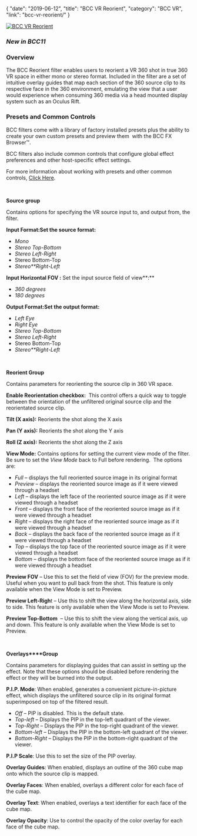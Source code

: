 {
"date": "2019-06-12",
"title": "BCC VR Reorient",
"category": "BCC VR",
"link": "bcc-vr-reorient/"
}

 [![BCC VR Reorient](https://borisfx-com-res.cloudinary.com/image/upload//documentation/continuum/uploads/2017/10/BCC-VR-Reorient.jpg)](https://borisfx-com-res.cloudinary.com/image/upload//documentation/continuum/uploads/2017/10/BCC-VR-Reorient.jpg)


### *New in BCC11*


### **Overview**


The BCC Reorient filter enables users to reorient a VR 360 shot in true 360 VR space in either mono or stereo format. Included in the filter are a set of intuitive overlay guides that map each section of the 360 source clip to its respective face in the 360 environment, emulating the view that a user would experience when consuming 360 media via a head mounted display system such as an Oculus Rift.


### 


### **Presets and Common Controls**


BCC filters come with a library of factory installed presets plus the ability to create your own custom presets and preview them  with the BCC FX Browser™.


BCC filters also include common controls that configure global effect preferences and other host-specific effect settings.


For more information about working with presets and other common controls, [Click Here](/documentation/continuum/bcc-common-controls/).

 


**Source group**


Contains options for specifying the VR source input to, and output from, the filter.


**Input Format:**Set the source format**:**


* *Mono*
* *Stereo Top-Bottom*
* *Stereo Left-Right*
* Stereo Bottom-Top
* *Stereo**Right-Left*


**Input Horizontal FOV :** Set the input source field of view**:**


* *360 degrees*
* *180 degrees*


**Output Format:**Set the output format**:**


* *Left Eye*
* *Right Eye*
* *Stereo Top-Bottom*
* *Stereo Left-Right*
* Stereo Bottom-Top
* *Stereo**Right-Left*


 


**Reorient Group**


Contains parameters for reorienting the source clip in 360 VR space.


**Enable Reorientation checkbox:**  This control offers a quick way to toggle between the orientation of the unfiltered original source clip and the reorientated source clip.


**Tilt (X axis):** Reorients the shot along the X axis


**Pan (Y axis):** Reorients the shot along the Y axis


**Roll (Z axis):** Reorients the shot along the Z axis


**View Mode:** Contains options for setting the current view mode of the filter.  Be sure to set the *View Mode* back to Full before rendering.  The options are:


* *Full* – displays the full reoriented source image in its original format
* *Preview* – displays the reoriented source image as if it were viewed through a headset
* *Left* – displays the left face of the reoriented source image as if it were viewed through a headset
* *Front* – displays the front face of the reoriented source image as if it were viewed through a headset
* *Right* – displays the right face of the reoriented source image as if it were viewed through a headset
* *Back* – displays the back face of the reoriented source image as if it were viewed through a headset
* *Top* – displays the top face of the reoriented source image as if it were viewed through a headset
* *Bottom* – displays the bottom face of the reoriented source image as if it were viewed through a headset


**Preview FOV** – Use this to set the field of view (FOV) for the preview mode. Useful when you want to pull back from the shot. This feature is only available when the View Mode is set to Preview.


**Preview Left-Righ**t – Use this to shift the view along the horizontal axis, side to side. This feature is only available when the View Mode is set to Preview.


**Preview Top-Bottom**  – Use this to shift the view along the vertical axis, up and down. This feature is only available when the View Mode is set to Preview.


 


**Overlays****Group**


Contains parameters for displaying guides that can assist in setting up the effect. Note that these options should be disabled before rendering the effect or they will be burned into the output.


**P.I.P. Mode**: When enabled, generates a convenient picture-in-picture effect, which displays the unfiltered source clip in its original format superimposed on top of the filtered result.


* *Off* – PIP is disabled. This is the default state.
* *Top-left –* Displays the PIP in the top-left quadrant of the viewer.
* *Top-Right* – Displays the PIP in the top-right quadrant of the viewer.
* *Bottom-left –* Displays the PIP in the bottom-left quadrant of the viewer.
* *Bottom-Right –* Displays the PIP in the bottom-right quadrant of the viewer.


**P.I.P Scale**: Use this to set the size of the PIP overlay.


**Overlay Guides**: When enabled, displays an outline of the 360 cube map onto which the source clip is mapped.


**Overlay Faces**: When enabled, overlays a different color for each face of the cube map.


**Overlay Text**: When enabled, overlays a text identifier for each face of the cube map.


**Overlay Opacity**: Use to control the opacity of the color overlay for each face of the cube map.


 


